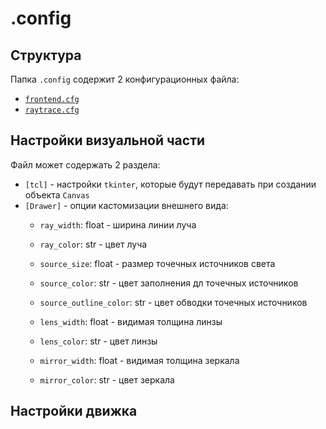 <script
  src="https://cdn.mathjax.org/mathjax/latest/MathJax.js?config=TeX-AMS-MML_HTMLorMML" type="text/javascript">
</script>

# .config

## Структура

Папка `.config` содержит 2 конфигурационных файла:

- [`frontend.cfg`](#настройки-визуальной-части)
- [`raytrace.cfg`](#настройки-движка)

## Настройки визуальной части

Файл может содержать 2 раздела:

- `[tcl]` - настройки `tkinter`, которые будут передавать при создании объекта `Canvas`
- `[Drawer]` - опции кастомизации внешнего вида:
    - `ray_width`: float - ширина линии луча
    - `ray_color`: str - цвет луча

    - `source_size`: float - размер точечных источников света
    - `source_color`: str - цвет заполнения дл точечных источников
    - `source_outline_color`: str - цвет обводки точечных источников

    - `lens_width`: float - видимая толщина линзы
    - `lens_color`: str - цвет линзы

    - `mirror_width`: float - видимая толщина зеркала
    - `mirror_color`: str - цвет зеркала

## Настройки движка
